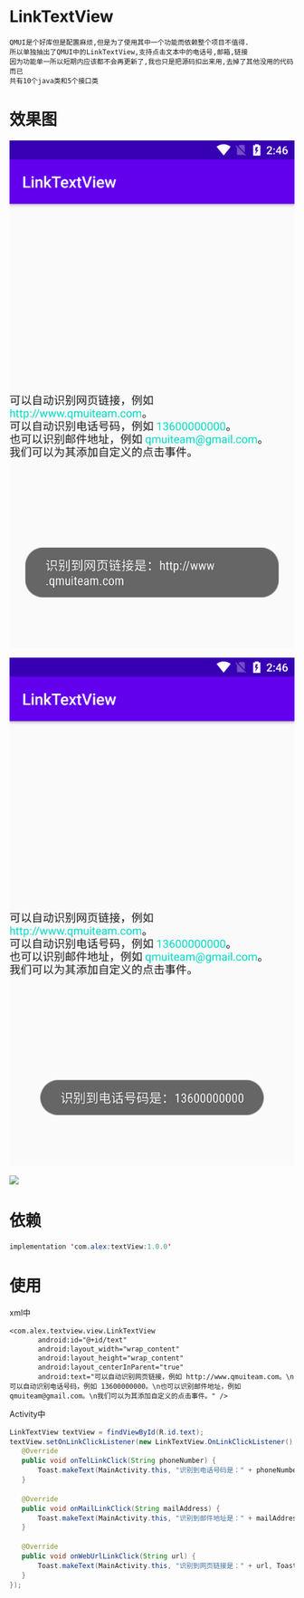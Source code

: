 # LinkTextView
```
QMUI是个好库但是配置麻烦,但是为了使用其中一个功能而依赖整个项目不值得.
所以单独抽出了QMUI中的LinkTextView,支持点击文本中的电话号,邮箱,链接
因为功能单一所以短期内应该都不会再更新了,我也只是把源码扣出来用,去掉了其他没用的代码而已
共有10个java类和5个接口类
```

# 效果图

![](https://github.com/AlexFugui/LinkTextView/blob/master/image/微信截图_20200717144616.png)
  
![](https://github.com/AlexFugui/LinkTextView/blob/master/image/微信截图_20200717144622.png)
  
![](https://github.com/AlexFugui/LinkTextView/blob/masterimage/微信截图_20200717144616.png)

# 依赖
```java
implementation 'com.alex:textView:1.0.0'
```

# 使用
 xml中
 ```
<com.alex.textview.view.LinkTextView
        android:id="@+id/text"
        android:layout_width="wrap_content"
        android:layout_height="wrap_content"
        android:layout_centerInParent="true"
        android:text="可以自动识别网页链接，例如 http://www.qmuiteam.com。\n可以自动识别电话号码，例如 13600000000。\n也可以识别邮件地址，例如 qmuiteam@gmail.com。\n我们可以为其添加自定义的点击事件。" />
 ```

 Activity中
 ```java
LinkTextView textView = findViewById(R.id.text);
textView.setOnLinkClickListener(new LinkTextView.OnLinkClickListener() {
    @Override
    public void onTelLinkClick(String phoneNumber) {
        Toast.makeText(MainActivity.this, "识别到电话号码是：" + phoneNumber, Toast.LENGTH_SHORT).show();
    }

    @Override
    public void onMailLinkClick(String mailAddress) {
        Toast.makeText(MainActivity.this, "识别到邮件地址是：" + mailAddress, Toast.LENGTH_SHORT).show();
    }

    @Override
    public void onWebUrlLinkClick(String url) {
        Toast.makeText(MainActivity.this, "识别到网页链接是：" + url, Toast.LENGTH_SHORT).show();
    }
});
 ```
